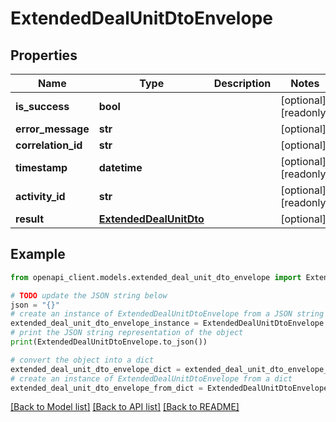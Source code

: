 # ExtendedDealUnitDtoEnvelope


## Properties

Name | Type | Description | Notes
------------ | ------------- | ------------- | -------------
**is_success** | **bool** |  | [optional] [readonly] 
**error_message** | **str** |  | [optional] 
**correlation_id** | **str** |  | [optional] 
**timestamp** | **datetime** |  | [optional] [readonly] 
**activity_id** | **str** |  | [optional] [readonly] 
**result** | [**ExtendedDealUnitDto**](ExtendedDealUnitDto.md) |  | [optional] 

## Example

```python
from openapi_client.models.extended_deal_unit_dto_envelope import ExtendedDealUnitDtoEnvelope

# TODO update the JSON string below
json = "{}"
# create an instance of ExtendedDealUnitDtoEnvelope from a JSON string
extended_deal_unit_dto_envelope_instance = ExtendedDealUnitDtoEnvelope.from_json(json)
# print the JSON string representation of the object
print(ExtendedDealUnitDtoEnvelope.to_json())

# convert the object into a dict
extended_deal_unit_dto_envelope_dict = extended_deal_unit_dto_envelope_instance.to_dict()
# create an instance of ExtendedDealUnitDtoEnvelope from a dict
extended_deal_unit_dto_envelope_from_dict = ExtendedDealUnitDtoEnvelope.from_dict(extended_deal_unit_dto_envelope_dict)
```
[[Back to Model list]](../README.md#documentation-for-models) [[Back to API list]](../README.md#documentation-for-api-endpoints) [[Back to README]](../README.md)


